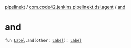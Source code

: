 [pipelinekt](../index.md) / [com.code42.jenkins.pipelinekt.dsl.agent](index.md) / [and](./and.md)

# and

`fun `[`Label`](../com.code42.jenkins.pipelinekt.internal.agent/-label/index.md)`.and(other: `[`Label`](../com.code42.jenkins.pipelinekt.internal.agent/-label/index.md)`): `[`Label`](../com.code42.jenkins.pipelinekt.internal.agent/-label/index.md)